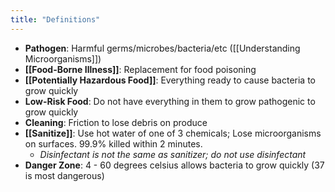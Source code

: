 ```yaml
---
title: "Definitions"
---
```

* **Pathogen**: Harmful germs/microbes/bacteria/etc ([[Understanding Microorganisms]])
* **[[Food-Borne Illness]]**: Replacement for food poisoning
* **[[Potentially Hazardous Food]]**: Everything ready to cause bacteria to grow quickly
* **Low-Risk Food**: Do not have everything in them to grow pathogenic to grow quickly
* **Cleaning**: Friction to lose debris on produce
* **[[Sanitize]]**: Use hot water of one of 3 chemicals; Lose microorganisms on surfaces. 99.9% killed within 2 minutes. 
	* *Disinfectant is not the same as sanitizer; do not use disinfectant*
* **Danger Zone**: 4 - 60 degrees celsius allows bacteria to grow quickly (37 is most dangerous)